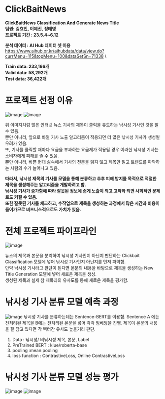 # ClickBaitNews
**ClickBaitNews Classification And Generate News Title\
팀원: 김효민, 이예진, 정태영\
프로젝트 기간 : 23.5.4~6.12**

**분석 데이터 : AI Hub 데이터 셋 이용** https://www.aihub.or.kr/aihubdata/data/view.do?currMenu=115&topMenu=100&dataSetSn=71338 \

**Train data: 233,166개**\
**Valid data: 58,292개**\
**Test data: 36,422개**


# 프로젝트 선정 이유
![image](https://github.com/user-attachments/assets/3c959eb4-bf07-4bf8-bf4e-05005c78e6ec)
![image](https://github.com/user-attachments/assets/752e22ab-6497-4fcd-a074-4fc53e3f4d88)

위 이미지처럼 많은 인터넷 뉴스 기사의 제목이 클릭을 유도하는 낚시성 기사인 것을 알 수 있음.\
뿐만 아니라, 앞으로 바뀔 기사 노출 알고리즘이 적용되면 더 많은 낚시성 기사가 생성될 우려가 있음.\
또, 기사를 클릭할 때마다 요금을 부과하는 요금제가 적용될 경우 이러한 낚시성 기사는 소비자에게 피해를 줄 수 있음.\
뿐만 아니라, 바쁜 현대 삶속에서 기사의 전문을 읽지 않고 제목만 읽고 트렌드를 파악하는 사람의 수가 늘어나고 있음.

**따라서, 낚시성 제목의 기사를 모델을 통해 분류하고 추후 피해 방지를 목적으로 적절한 제목을 생성해주는 알고리즘을 개발하려고 함.**\
**낚시성 기사가 증가함에 따라 잘못된 정보에 쉽게 노출이 되고 고착화 되면 사회적인 문제로도 커질 수 있음.**\
**또한 잘못된 기사를 체크하고, 수작업으로 제목을 생성하는 과정에서 많은 시간과 비용이 들어가므로 비즈니스적으로도 가치가 있음.**

# 전체 프로젝트 파이프라인
![image](https://github.com/user-attachments/assets/49f5ccb3-5f06-413a-9a56-514053f7bde3)

뉴스의 제목과 본문을 분리하여 낚시성 기사인지 아닌지 판단하는 Clickbait Classification 모델에 넣어 낚시성 기사인지 아닌지를 먼저 파악함.\
만약 낚시성 기사라고 판단이 된다면 본문의 내용을 바탕으로 제목을 생성하는 New Title Generation 모델에 넣어 새로운 제목을 생성.\
생성된 제목과 실제 참 제목과의 유사도를 통해 새로운 제목을 평가함.

# 낚시성 기사 분류 모델 예측 과정
![image](https://github.com/user-attachments/assets/a38dd7d9-5ad6-4d49-9ab9-a58f6db685f2)
낚시성 기사를 분류하는데는 Sentence-BERT를 이용함. 
Sentence A 에는 전처리된 제목을 B에는 전처리된 본문을 넣어 각각 임베딩을 진행.
제목이 본문의 내용을 잘 담고 있다면 각 벡터간 유사도 높을거라 판단. 

1. Data : 낚시성/ 비낚시성 제목, 본문, Label 
2. PreTrained BERT : klue/roberta-base
3. pooling :mean pooling
4. loss function : ContrastiveLoss, Online ContrastiveLoss

# 낚시성 기사 분류 모델 성능 평가
![image](https://github.com/user-attachments/assets/61f89cc0-4268-4a4e-9aaa-64f22db125c4)
![image](https://github.com/user-attachments/assets/a52298aa-9b11-4993-8881-a7e6d75b4796)




